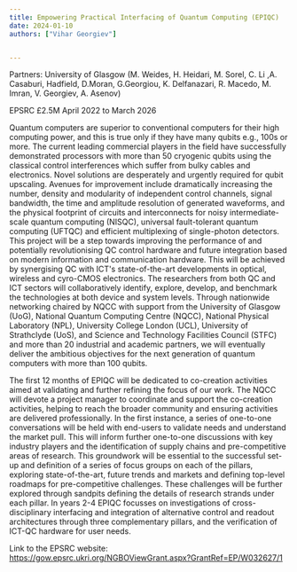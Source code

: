 ```yaml
---
title: Empowering Practical Interfacing of Quantum Computing (EPIQC)
date: 2024-01-10
authors: ["Vihar Georgiev"]


---
```



Partners: University of Glasgow (M. Weides, H. Heidari, M. Sorel, C. Li ,A. Casaburi, Hadfield, D.Moran, G.Georgiou, K. Delfanazari, R. Macedo, M. Imran, V. Georgiev, A. Asenov)

EPSRC £2.5M April 2022 to March 2026


<!--more-->

Quantum computers are superior to conventional computers for their high computing power, and this is true only if they have many qubits e.g., 100s or more. The current leading commercial players in the field have successfully demonstrated processors with more than 50 cryogenic qubits using the classical control interferences which suffer from bulky cables and electronics. Novel solutions are desperately and urgently required for qubit upscaling. Avenues for improvement include dramatically increasing the number, density and modularity of independent control channels, signal bandwidth, the time and amplitude resolution of generated waveforms, and the physical footprint of circuits and interconnects for noisy intermediate-scale quantum computing (NISQC), universal fault-tolerant quantum computing (UFTQC) and efficient multiplexing of single-photon detectors. This project will be a step towards improving the performance of and potentially revolutionising QC control hardware and future integration based on modern information and communication hardware. This will be achieved by synergising QC with ICT's state-of-the-art developments in optical, wireless and cyro-CMOS electronics. The researchers from both QC and ICT sectors will collaboratively identify, explore, develop, and benchmark the technologies at both device and system levels. Through nationwide networking chaired by NQCC with support from the University of Glasgow (UoG), National Quantum Computing Centre (NQCC), National Physical Laboratory (NPL), University College London (UCL), University of Strathclyde (UoS), and Science and Technology Facilities Council (STFC) and more than 20 industrial and academic partners, we will eventually deliver the ambitious objectives for the next generation of quantum computers with more than 100 qubits.

The first 12 months of EPIQC will be dedicated to co-creation activities aimed at validating and further refining the focus of our work. The NQCC will devote a project manager to coordinate and support the co-creation activities, helping to reach the broader community and ensuring activities are delivered professionally. In the first instance, a series of one-to-one conversations will be held with end-users to validate needs and understand the market pull. This will inform further one-to-one discussions with key industry players and the identification of supply chains and pre-competitive areas of research. This groundwork will be essential to the successful set-up and definition of a series of focus groups on each of the pillars, exploring state-of-the-art, future trends and markets and defining top-level roadmaps for pre-competitive challenges. These challenges will be further explored through sandpits defining the details of research strands under each pillar. In years 2-4 EPIQC focusses on investigations of cross-disciplinary interfacing and integration of alternative control and readout architectures through three complementary pillars, and the verification of ICT-QC hardware for user needs.

Link to the EPSRC website:
https://gow.epsrc.ukri.org/NGBOViewGrant.aspx?GrantRef=EP/W032627/1


